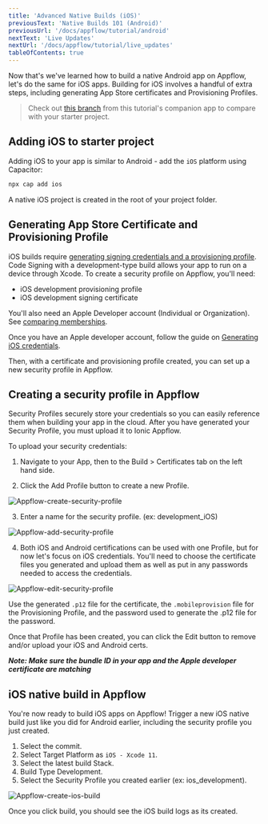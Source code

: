 ```yaml
---
title: 'Advanced Native Builds (iOS)'
previousText: 'Native Builds 101 (Android)'
previousUrl: '/docs/appflow/tutorial/android'
nextText: 'Live Updates'
nextUrl: '/docs/appflow/tutorial/live_updates'
tableOfContents: true
---
```


Now that's we've learned how to build a native Android app on Appflow, let's do the same for iOS apps. Building for iOS involves a handful of extra steps, including generating App Store certificates and Provisioning Profiles.

> Check out [this branch](https://github.com/ionic-team/tutorial-appflow/tree/part-3_Build_ios) from this tutorial's companion app to compare with your starter project.

## Adding iOS to starter project

Adding iOS to your app is similar to Android - add the `iOS` platform using Capacitor:

```bash
npx cap add ios
```

A native iOS project is created in the root of your project folder.

## Generating App Store Certificate and Provisioning Profile

iOS builds require [generating signing credentials and a provisioning profile](https://ionicframework.com/docs/appflow/package/credentials#android-credentials). Code Signing with a development-type build allows your app to run on a device through Xcode. To create a security profile on Appflow, you'll need:
* iOS development provisioning profile
* iOS development signing certificate

You'll also need an Apple Developer account (Individual or Organization). See [comparing memberships](https://developer.apple.com/support/compare-memberships/).

Once you have an Apple developer account, follow the guide on [Generating iOS credentials](https://ionicframework.com/docs/appflow/package/credentials#ios-credentials).

Then, with a certificate and provisioning profile created, you can set up a new security profile in Appflow.

## Creating a security profile in Appflow

Security Profiles securely store your credentials so you can easily reference them when building your app in the cloud. After you have generated your Security Profile, you must upload it to Ionic Appflow.

To upload your security credentials:

1. Navigate to your App, then to the Build > Certificates tab on the left hand side.

2. Click the Add Profile button to create a new Profile.

![Appflow-create-security-profile](/docs/assets/img/appflow/tutorial/create-security-profile.png)

3. Enter a name for the security profile. (ex: development_iOS)

![Appflow-add-security-profile](/docs/assets/img/appflow/tutorial/add-security-profile.png)

4. Both iOS and Android certifications can be used with one Profile, but for now let's focus on iOS credentials. You'll need to choose the certificate files you generated and upload them as well as put in any passwords needed to access the credentials.

![Appflow-edit-security-profile](/docs/assets/img/appflow/tutorial/edit-security-profile.png)

Use the generated `.p12` file for the certificate, the `.mobileprovision` file for the Provisioning Profile, and the password used to generate the .p12 file for the password.

Once that Profile has been created, you can click the Edit button to remove and/or upload your iOS and Android certs.

***Note: Make sure the bundle ID in your app and the Apple developer certificate are matching***

## iOS native build in Appflow

You're now ready to build iOS apps on Appflow! Trigger a new iOS native build just like you did for Android earlier, including the security profile you just created.

1. Select the commit.
2. Select Target Platform as `iOS - Xcode 11`.
3. Select the latest build Stack.
3. Build Type Development.
4. Select the Security Profile you created earlier (ex: ios_development).

![Appflow-create-ios-build](/docs/assets/img/appflow/tutorial/create-ios-build.png)

Once you click build, you should see the iOS build logs as its created.
